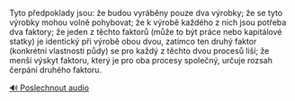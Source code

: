 
Tyto předpoklady jsou: že budou vyráběny pouze dva výrobky; že se tyto výrobky mohou volně pohybovat; že k výrobě každého z nich jsou potřeba dva faktory; že jeden z těchto faktorů (může to být práce nebo kapitálové statky) je identický při výrobě obou dvou, zatímco ten druhý faktor (konkrétní vlastnosti půdy) se pro každý z těchto dvou procesů liší; že menší výskyt faktoru, který je pro oba procesy společný, určuje rozsah čerpání druhého faktoru.

[🔊 Poslechnout audio](/data/7-paragraphs/audio/chapter_36/para_009-Tyto-pedpoklady-jsou-e-budou-vyrbny-pouze-dva.mp3)
